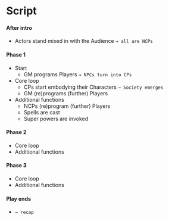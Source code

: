 # Script  

#### After intro
- Actors stand mixed in with the Audience `→ all are NCPs`

#### Phase 1
- Start
  - GM programs Players `→ NPCs turn into CPs`
- Core loop
  - CPs start embodying their Characters `→ Society emerges`
  - GM (re)programs (further) Players
- Additional functions
  - NCPs (re)program (further) Players
  - Spells are cast
  - Super powers are invoked

#### Phase 2
- Core loop
- Additional functions

#### Phase 3
- Core loop
- Additional functions

#### Play ends
- `→ recap`
